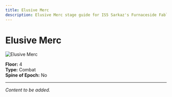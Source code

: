 ```yaml
---
title: Elusive Merc
description: Elusive Merc stage guide for IS5 Sarkaz's Furnaceside Fables
---
```


# Elusive Merc

<img src="/stages/elusive-merc.png" alt="Elusive Merc" />

**Floor:** 4  
**Type:** Combat  
**Spine of Epoch:** No  

---

*Content to be added.*
